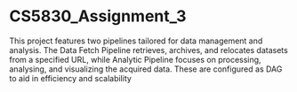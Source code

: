 # CS5830_Assignment_3
This project features two pipelines tailored for data management and analysis. The Data Fetch Pipeline retrieves, archives, and relocates datasets from a specified URL, while Analytic Pipeline focuses on processing, analysing, and visualizing the acquired data. These are configured as DAG to aid in efficiency and scalability
